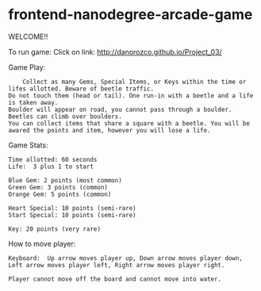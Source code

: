 frontend-nanodegree-arcade-game
===============================

WELCOME!!

To run game:  Click on link: http://danorozco.github.io/Project_03/

Game Play:

		Collect as many Gems, Special Items, or Keys within the time or lifes allotted. Beware of beetle traffic. 
	Do not touch them (head or tail). One run-in with a beetle and a life is taken away.
	Boulder will appear on road, you cannot pass through a boulder. Beetles can climb over boulders.
	You can collect items that share a square with a beetle. You will be awared the points and item, however you will lose a life.


Game Stats:

	Time allotted: 60 seconds
	Life:  3 plus 1 to start

	Blue Gem: 2 points (most common)
	Green Gem: 3 points (common)
	Orange Gem: 5 points (common)

	Heart Special: 10 points (semi-rare)
	Start Special: 10 points (semi-rare)

	Key: 20 points (very rare)


How to move player:

	Keyboard:  Up arrow moves player up, Down arrow moves player down, Left arrow moves player left, Right arrow moves player right.

	Player cannot move off the board and cannot move into water.